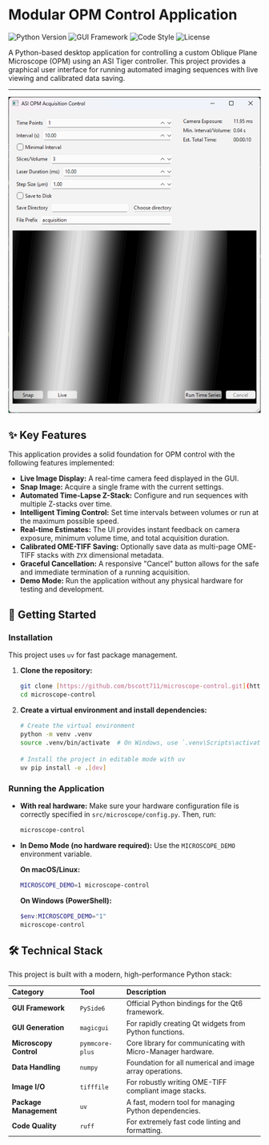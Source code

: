 # Modular OPM Control Application

![Python Version](https://img.shields.io/badge/python-3.9%2B-blue)
![GUI Framework](https://img.shields.io/badge/GUI-PySide6-27a9e3)
![Code Style](https://img.shields.io/badge/code%20style-ruff-black)
![License](https://img.shields.io/badge/license-MIT-green)

A Python-based desktop application for controlling a custom Oblique Plane Microscope (OPM) using an ASI Tiger controller. This project provides a graphical user interface for running automated imaging sequences with live viewing and calibrated data saving.

---

![GUI_screenshot.png](https://raw.githubusercontent.com/bscott711/microscope-control/main/GUI_screenshot.png)

## ✨ Key Features

This application provides a solid foundation for OPM control with the following features implemented:

* **Live Image Display:** A real-time camera feed displayed in the GUI.
* **Snap Image:** Acquire a single frame with the current settings.
* **Automated Time-Lapse Z-Stack:** Configure and run sequences with multiple Z-stacks over time.
* **Intelligent Timing Control:** Set time intervals between volumes or run at the maximum possible speed.
* **Real-time Estimates:** The UI provides instant feedback on camera exposure, minimum volume time, and total acquisition duration.
* **Calibrated OME-TIFF Saving:** Optionally save data as multi-page OME-TIFF stacks with `ZYX` dimensional metadata.
* **Graceful Cancellation:** A responsive "Cancel" button allows for the safe and immediate termination of a running acquisition.
* **Demo Mode:** Run the application without any physical hardware for testing and development.

## 🚀 Getting Started

### Installation

This project uses `uv` for fast package management.

1. **Clone the repository:**

    ```bash
    git clone [https://github.com/bscott711/microscope-control.git](https://github.com/bscott711/microscope-control.git)
    cd microscope-control
    ```

2. **Create a virtual environment and install dependencies:**

    ```bash
    # Create the virtual environment
    python -m venv .venv
    source .venv/bin/activate  # On Windows, use `.venv\Scripts\activate`

    # Install the project in editable mode with uv
    uv pip install -e .[dev]
    ```

### Running the Application

* **With real hardware:**
    Make sure your hardware configuration file is correctly specified in `src/microscope/config.py`. Then, run:

    ```bash
    microscope-control
    ```

* **In Demo Mode (no hardware required):**
    Use the `MICROSCOPE_DEMO` environment variable.

    **On macOS/Linux:**

    ```bash
    MICROSCOPE_DEMO=1 microscope-control
    ```

    **On Windows (PowerShell):**

    ```powershell
    $env:MICROSCOPE_DEMO="1"
    microscope-control
    ```

## 🛠️ Technical Stack

This project is built with a modern, high-performance Python stack:

| Category             | Tool                 | Description                                                  |
| :------------------- | :------------------- | :----------------------------------------------------------- |
| **GUI Framework** | `PySide6`              | Official Python bindings for the Qt6 framework.              |
| **GUI Generation** | `magicgui`           | For rapidly creating Qt widgets from Python functions.       |
| **Microscopy Control** | `pymmcore-plus`      | Core library for communicating with Micro-Manager hardware.  |
| **Data Handling** | `numpy`              | Foundation for all numerical and image array operations.     |
| **Image I/O** | `tifffile`           | For robustly writing OME-TIFF compliant image stacks.        |
| **Package Management** | `uv`                 | A fast, modern tool for managing Python dependencies.        |
| **Code Quality** | `ruff`               | For extremely fast code linting and formatting.              |
